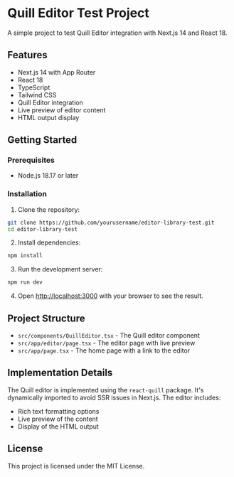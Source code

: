 # Quill Editor Test Project

A simple project to test Quill Editor integration with Next.js 14 and React 18.

## Features

- Next.js 14 with App Router
- React 18
- TypeScript
- Tailwind CSS
- Quill Editor integration
- Live preview of editor content
- HTML output display

## Getting Started

### Prerequisites

- Node.js 18.17 or later

### Installation

1. Clone the repository:

```bash
git clone https://github.com/yourusername/editor-library-test.git
cd editor-library-test
```

2. Install dependencies:

```bash
npm install
```

3. Run the development server:

```bash
npm run dev
```

4. Open [http://localhost:3000](http://localhost:3000) with your browser to see the result.

## Project Structure

- `src/components/QuillEditor.tsx` - The Quill editor component
- `src/app/editor/page.tsx` - The editor page with live preview
- `src/app/page.tsx` - The home page with a link to the editor

## Implementation Details

The Quill editor is implemented using the `react-quill` package. It's dynamically imported to avoid SSR issues in Next.js. The editor includes:

- Rich text formatting options
- Live preview of the content
- Display of the HTML output

## License

This project is licensed under the MIT License.
